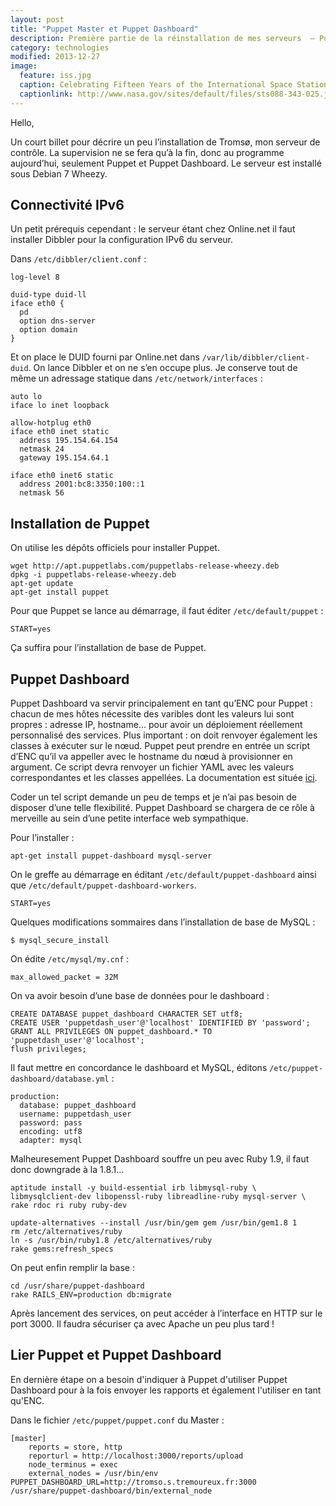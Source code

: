 ```yaml
---
layout: post
title: "Puppet Master et Puppet Dashboard"
description: Première partie de la réinstallation de mes serveurs  — Puppet
category: technologies
modified: 2013-12-27
image:
  feature: iss.jpg
  caption: Celebrating Fifteen Years of the International Space Station — NASA
  captionlink: http://www.nasa.gov/sites/default/files/sts088-343-025.jpg
---
```


Hello,

Un court billet pour décrire un peu l’installation de Tromsø, mon serveur de
contrôle. La supervision ne se fera qu’à la fin, donc au programme aujourd’hui,
seulement Puppet et Puppet Dashboard. Le serveur est installé sous Debian 7 Wheezy.

## Connectivité IPv6

Un petit prérequis cependant : le serveur étant chez Online.net il faut
installer Dibbler pour la configuration IPv6 du serveur.

Dans `/etc/dibbler/client.conf` :

    log-level 8

    duid-type duid-ll
	iface eth0 {
      pd
      option dns-server
	  option domain
	}

Et on place le DUID fourni par Online.net dans `/var/lib/dibbler/client-duid`.
On lance Dibbler et on ne s’en occupe plus. Je conserve tout de même un
adressage statique dans `/etc/network/interfaces` :

    auto lo
    iface lo inet loopback
    
    allow-hotplug eth0
    iface eth0 inet static
      address 195.154.64.154
      netmask 24
      gateway 195.154.64.1
    
    iface eth0 inet6 static
      address 2001:bc8:3350:100::1
      netmask 56


## Installation de Puppet


On utilise les dépôts officiels pour installer Puppet.

    wget http://apt.puppetlabs.com/puppetlabs-release-wheezy.deb
    dpkg -i puppetlabs-release-wheezy.deb
    apt-get update
    apt-get install puppet

Pour que Puppet se lance au démarrage, il faut éditer `/etc/default/puppet` :

    START=yes


Ça suffira pour l’installation de base de Puppet.

## Puppet Dashboard

Puppet Dashboard va servir principalement en tant qu’ENC pour Puppet : chacun de
mes hôtes nécessite des varibles dont les valeurs lui sont propres : adresse IP,
hostname… pour avoir un déploiement réellement personnalisé des services. Plus
important : on doit renvoyer également les classes à exécuter sur le nœud.
Puppet peut prendre en entrée un script d’ENC qu’il va appeller avec le hostname
du nœud à provisionner en argument. Ce script devra renvoyer un fichier YAML
avec les valeurs correspondantes et les classes appellées. La documentation est
située [ici](http://docs.puppetlabs.com/guides/external_nodes.html).

Coder un tel script demande un peu de temps et je n’ai pas besoin de disposer
d’une telle flexibilité. Puppet Dashboard se chargera de ce rôle à merveille au
sein d’une petite interface web sympathique.


Pour l’installer :

    apt-get install puppet-dashboard mysql-server

On le greffe au démarrage en éditant `/etc/default/puppet-dashboard` ainsi que
`/etc/default/puppet-dashboard-workers`.

    START=yes

Quelques modifications sommaires dans l’installation de base de MySQL :

    $ mysql_secure_install

On édite `/etc/mysql/my.cnf` :

    max_allowed_packet = 32M

On va avoir besoin d’une base de données pour le dashboard :

    CREATE DATABASE puppet_dashboard CHARACTER SET utf8;
	CREATE USER 'puppetdash_user'@'localhost' IDENTIFIED BY 'password';
	GRANT ALL PRIVILEGES ON puppet_dashboard.* TO 'puppetdash_user'@'localhost';
	flush privileges;


Il faut mettre en concordance le dashboard et MySQL, éditons
`/etc/puppet-dashboard/database.yml` :

    production:
	  database: puppet_dashboard
      username: puppetdash_user
      password: pass
      encoding: utf8
      adapter: mysql

Malheuresement Puppet Dashboard souffre un peu avec Ruby 1.9, il faut donc
downgrade à la 1.8.1…

    aptitude install -y build-essential irb libmysql-ruby \
    libmysqlclient-dev libopenssl-ruby libreadline-ruby mysql-server \
    rake rdoc ri ruby ruby-dev
    
	update-alternatives --install /usr/bin/gem gem /usr/bin/gem1.8 1
	rm /etc/alternatives/ruby
	ln -s /usr/bin/ruby1.8 /etc/alternatives/ruby
    rake gems:refresh_specs

On peut enfin remplir la base :

    cd /usr/share/puppet-dashboard
	rake RAILS_ENV=production db:migrate

Après lancement des services, on peut accéder à l’interface en HTTP sur le
port 3000. Il faudra sécuriser ça avec Apache un peu plus tard !

## Lier Puppet et Puppet Dashboard

En dernière étape on a besoin d'indiquer à Puppet d'utiliser Puppet Dashboard
pour à la fois envoyer les rapports et également l'utiliser en tant qu'ENC.

Dans le fichier `/etc/puppet/puppet.conf` du Master :

    [master]
        reports = store, http
        reporturl = http://localhost:3000/reports/upload
        node_terminus = exec
        external_nodes = /usr/bin/env PUPPET_DASHBOARD_URL=http://tromso.s.tremoureux.fr:3000 /usr/share/puppet-dashboard/bin/external_node
           
